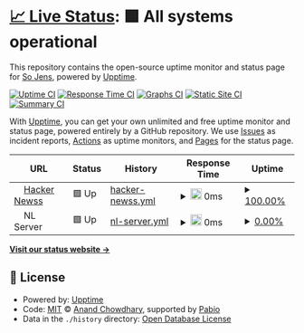 # [📈 Live Status](https://up.nxapi.us.kg): <!--live status--> **🟩 All systems operational**

This repository contains the open-source uptime monitor and status page for [So Jens](https://up.nxapi.us.kg), powered by [Upptime](https://github.com/upptime/upptime).

[![Uptime CI](https://github.com/somehow22/status/workflows/Uptime%20CI/badge.svg)](https://github.com/somehow22/status/actions?query=workflow%3A%22Uptime+CI%22)
[![Response Time CI](https://github.com/somehow22/status/workflows/Response%20Time%20CI/badge.svg)](https://github.com/somehow22/status/actions?query=workflow%3A%22Response+Time+CI%22)
[![Graphs CI](https://github.com/somehow22/status/workflows/Graphs%20CI/badge.svg)](https://github.com/somehow22/status/actions?query=workflow%3A%22Graphs+CI%22)
[![Static Site CI](https://github.com/somehow22/status/workflows/Static%20Site%20CI/badge.svg)](https://github.com/somehow22/status/actions?query=workflow%3A%22Static+Site+CI%22)
[![Summary CI](https://github.com/somehow22/status/workflows/Summary%20CI/badge.svg)](https://github.com/somehow22/status/actions?query=workflow%3A%22Summary+CI%22)

With [Upptime](https://upptime.js.org), you can get your own unlimited and free uptime monitor and status page, powered entirely by a GitHub repository. We use [Issues](https://github.com/somehow22/status/issues) as incident reports, [Actions](https://github.com/somehow22/status/actions) as uptime monitors, and [Pages](https://up.nxapi.us.kg) for the status page.

<!--start: status pages-->
<!-- This summary is generated by Upptime (https://github.com/upptime/upptime) -->
<!-- Do not edit this manually, your changes will be overwritten -->
<!-- prettier-ignore -->
| URL | Status | History | Response Time | Uptime |
| --- | ------ | ------- | ------------- | ------ |
| <img alt="" src="https://icons.duckduckgo.com/ip3/news.ycombinator.com.ico" height="13"> [Hacker Newss](https://news.ycombinator.com) | 🟩 Up | [hacker-newss.yml](https://github.com/somehow22/status/commits/HEAD/history/hacker-newss.yml) | <details><summary><img alt="Response time graph" src="./graphs/hacker-newss/response-time-week.png" height="20"> 0ms</summary><br><a href="https://up.nxapi.us.kg/history/hacker-newss"><img alt="Response time 0" src="https://img.shields.io/endpoint?url=https%3A%2F%2Fraw.githubusercontent.com%2Fsomehow22%2Fstatus%2FHEAD%2Fapi%2Fhacker-newss%2Fresponse-time.json"></a><br><a href="https://up.nxapi.us.kg/history/hacker-newss"><img alt="24-hour response time 0" src="https://img.shields.io/endpoint?url=https%3A%2F%2Fraw.githubusercontent.com%2Fsomehow22%2Fstatus%2FHEAD%2Fapi%2Fhacker-newss%2Fresponse-time-day.json"></a><br><a href="https://up.nxapi.us.kg/history/hacker-newss"><img alt="7-day response time 0" src="https://img.shields.io/endpoint?url=https%3A%2F%2Fraw.githubusercontent.com%2Fsomehow22%2Fstatus%2FHEAD%2Fapi%2Fhacker-newss%2Fresponse-time-week.json"></a><br><a href="https://up.nxapi.us.kg/history/hacker-newss"><img alt="30-day response time 0" src="https://img.shields.io/endpoint?url=https%3A%2F%2Fraw.githubusercontent.com%2Fsomehow22%2Fstatus%2FHEAD%2Fapi%2Fhacker-newss%2Fresponse-time-month.json"></a><br><a href="https://up.nxapi.us.kg/history/hacker-newss"><img alt="1-year response time 0" src="https://img.shields.io/endpoint?url=https%3A%2F%2Fraw.githubusercontent.com%2Fsomehow22%2Fstatus%2FHEAD%2Fapi%2Fhacker-newss%2Fresponse-time-year.json"></a></details> | <details><summary><a href="https://up.nxapi.us.kg/history/hacker-newss">100.00%</a></summary><a href="https://up.nxapi.us.kg/history/hacker-newss"><img alt="All-time uptime 100.00%" src="https://img.shields.io/endpoint?url=https%3A%2F%2Fraw.githubusercontent.com%2Fsomehow22%2Fstatus%2FHEAD%2Fapi%2Fhacker-newss%2Fuptime.json"></a><br><a href="https://up.nxapi.us.kg/history/hacker-newss"><img alt="24-hour uptime 100.00%" src="https://img.shields.io/endpoint?url=https%3A%2F%2Fraw.githubusercontent.com%2Fsomehow22%2Fstatus%2FHEAD%2Fapi%2Fhacker-newss%2Fuptime-day.json"></a><br><a href="https://up.nxapi.us.kg/history/hacker-newss"><img alt="7-day uptime 100.00%" src="https://img.shields.io/endpoint?url=https%3A%2F%2Fraw.githubusercontent.com%2Fsomehow22%2Fstatus%2FHEAD%2Fapi%2Fhacker-newss%2Fuptime-week.json"></a><br><a href="https://up.nxapi.us.kg/history/hacker-newss"><img alt="30-day uptime 100.00%" src="https://img.shields.io/endpoint?url=https%3A%2F%2Fraw.githubusercontent.com%2Fsomehow22%2Fstatus%2FHEAD%2Fapi%2Fhacker-newss%2Fuptime-month.json"></a><br><a href="https://up.nxapi.us.kg/history/hacker-newss"><img alt="1-year uptime 100.00%" src="https://img.shields.io/endpoint?url=https%3A%2F%2Fraw.githubusercontent.com%2Fsomehow22%2Fstatus%2FHEAD%2Fapi%2Fhacker-newss%2Fuptime-year.json"></a></details>
| <img alt="" src="https://icons.duckduckgo.com/ip3/null.ico" height="13"> NL Server | 🟩 Up | [nl-server.yml](https://github.com/somehow22/status/commits/HEAD/history/nl-server.yml) | <details><summary><img alt="Response time graph" src="./graphs/nl-server/response-time-week.png" height="20"> 0ms</summary><br><a href="https://up.nxapi.us.kg/history/nl-server"><img alt="Response time 0" src="https://img.shields.io/endpoint?url=https%3A%2F%2Fraw.githubusercontent.com%2Fsomehow22%2Fstatus%2FHEAD%2Fapi%2Fnl-server%2Fresponse-time.json"></a><br><a href="https://up.nxapi.us.kg/history/nl-server"><img alt="24-hour response time 0" src="https://img.shields.io/endpoint?url=https%3A%2F%2Fraw.githubusercontent.com%2Fsomehow22%2Fstatus%2FHEAD%2Fapi%2Fnl-server%2Fresponse-time-day.json"></a><br><a href="https://up.nxapi.us.kg/history/nl-server"><img alt="7-day response time 0" src="https://img.shields.io/endpoint?url=https%3A%2F%2Fraw.githubusercontent.com%2Fsomehow22%2Fstatus%2FHEAD%2Fapi%2Fnl-server%2Fresponse-time-week.json"></a><br><a href="https://up.nxapi.us.kg/history/nl-server"><img alt="30-day response time 0" src="https://img.shields.io/endpoint?url=https%3A%2F%2Fraw.githubusercontent.com%2Fsomehow22%2Fstatus%2FHEAD%2Fapi%2Fnl-server%2Fresponse-time-month.json"></a><br><a href="https://up.nxapi.us.kg/history/nl-server"><img alt="1-year response time 0" src="https://img.shields.io/endpoint?url=https%3A%2F%2Fraw.githubusercontent.com%2Fsomehow22%2Fstatus%2FHEAD%2Fapi%2Fnl-server%2Fresponse-time-year.json"></a></details> | <details><summary><a href="https://up.nxapi.us.kg/history/nl-server">0.00%</a></summary><a href="https://up.nxapi.us.kg/history/nl-server"><img alt="All-time uptime 0.00%" src="https://img.shields.io/endpoint?url=https%3A%2F%2Fraw.githubusercontent.com%2Fsomehow22%2Fstatus%2FHEAD%2Fapi%2Fnl-server%2Fuptime.json"></a><br><a href="https://up.nxapi.us.kg/history/nl-server"><img alt="24-hour uptime 0.00%" src="https://img.shields.io/endpoint?url=https%3A%2F%2Fraw.githubusercontent.com%2Fsomehow22%2Fstatus%2FHEAD%2Fapi%2Fnl-server%2Fuptime-day.json"></a><br><a href="https://up.nxapi.us.kg/history/nl-server"><img alt="7-day uptime 0.00%" src="https://img.shields.io/endpoint?url=https%3A%2F%2Fraw.githubusercontent.com%2Fsomehow22%2Fstatus%2FHEAD%2Fapi%2Fnl-server%2Fuptime-week.json"></a><br><a href="https://up.nxapi.us.kg/history/nl-server"><img alt="30-day uptime 0.00%" src="https://img.shields.io/endpoint?url=https%3A%2F%2Fraw.githubusercontent.com%2Fsomehow22%2Fstatus%2FHEAD%2Fapi%2Fnl-server%2Fuptime-month.json"></a><br><a href="https://up.nxapi.us.kg/history/nl-server"><img alt="1-year uptime 0.00%" src="https://img.shields.io/endpoint?url=https%3A%2F%2Fraw.githubusercontent.com%2Fsomehow22%2Fstatus%2FHEAD%2Fapi%2Fnl-server%2Fuptime-year.json"></a></details>

<!--end: status pages-->

[**Visit our status website →**](https://up.nxapi.us.kg)

## 📄 License

- Powered by: [Upptime](https://github.com/upptime/upptime)
- Code: [MIT](./LICENSE) © [Anand Chowdhary](https://anandchowdhary.com), supported by [Pabio](https://pabio.com)
- Data in the `./history` directory: [Open Database License](https://opendatacommons.org/licenses/odbl/1-0/)
